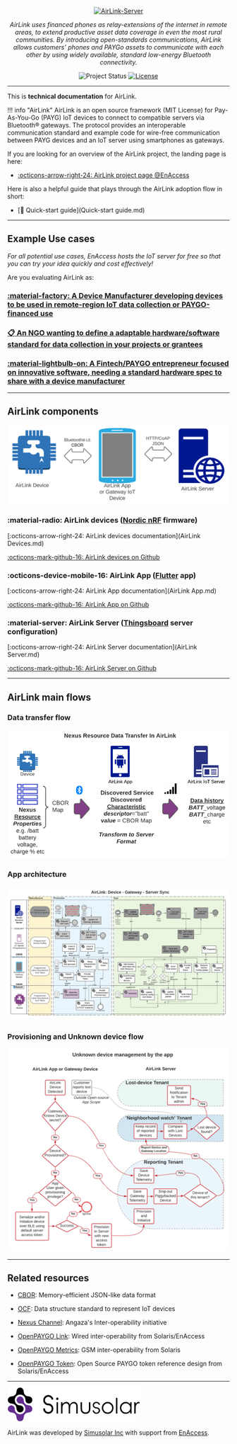 <!-- markdownlint-disable-next-line first-line-h1 -->
<p align="center">
 <a href="https://github.com/EnAccess/AirLink-Server">
  <img
   src="https://enaccess.org/wp-content/uploads/2023/04/Airlink-Graphics-GitHub-2240-%C3%97-800-.svg"
   alt="AirLink-Server"
   width="640"
  >
 </a>
</p>
<p align="center">
  <em>AirLink uses financed phones as relay-extensions of the internet in remote areas, to extend productive asset data coverage in even the most rural communities. By introducing open-standards communications, AirLink allows customers’ phones and PAYGo assets to communicate with each other by using widely available, standard low-energy Bluetooth connectivity.</em>
</p>
<p align="center">
 <img
  alt="Project Status"
  src="https://img.shields.io/badge/Project%20Status-stable-green"
 >
 <a href="https://github.com/EnAccess/AirLink-Server/blob/main/LICENSE" target="_blank">
  <img
   alt="License"
   src="https://img.shields.io/github/license/EnAccess/AirLink-Server"
  >
 </a>
</p>

---

This is **technical documentation** for AirLink.

!!! info "AirLink"
    AirLink is an open source framework (MIT License) for Pay-As-You-Go (PAYG) IoT devices to connect to compatible servers via   Bluetooth® gateways. The protocol provides an interoperable communication standard and example code for wire-free communication between PAYG devices and an IoT server using smartphones as gateways.

If you are looking for an overview of the AirLink project, the landing page is here:

- [:octicons-arrow-right-24: AirLink project page @EnAccess](https://enaccess.org/airlink/)

Here is also a helpful guide that plays through the AirLink adoption flow in short:

- [🏁 Quick-start guide](Quick-start guide.md)

---

## Example Use cases

*For all potential use cases, EnAccess hosts the IoT server for free so that you can try your idea quickly and cost effectively!*

Are you evaluating AirLink as:

### [:material-factory: A Device Manufacturer developing devices to be used in remote-region IoT data collection or PAYGO-financed use](Use%20Case%20-%20Device%20Manufacturer.md)

### [:clipboard: An NGO wanting to define a adaptable hardware/software standard for data collection in your projects or grantees](Use%20Case%20-%20Paygo%20Entrepreneur.md)

### [:material-lightbulb-on: A Fintech/PAYGO entrepreneur focused on innovative software, needing a standard hardware spec to share with a device manufacturer](Use%20Case%20-%20Device%20Manufacturer.md)

---

## AirLink components

![AirLink Components](AirLink_Components.png)

### :material-radio: **AirLink devices** ([Nordic nRF](https://www.nordicsemi.com/Products/Bluetooth-Low-Energy) firmware)

  [:octicons-arrow-right-24: AirLink devices documentation](AirLink Devices.md)

  [:octicons-mark-github-16: AirLink devices on Github](https://github.com/EnAccess/AirLink-Devices)

### :octicons-device-mobile-16: **AirLink App** ([Flutter](https://flutter.dev/) app)

  [:octicons-arrow-right-24: AirLink App documentation](AirLink App.md)

  [:octicons-mark-github-16: AirLink App on Github](https://github.com/EnAccess/AirLink-App)

### :material-server: **AirLink Server** ([Thingsboard](https://thingsboard.io/) server configuration)

  [:octicons-arrow-right-24: AirLink Server documentation](AirLink Server.md)

  [:octicons-mark-github-16: AirLink Server on Github](https://github.com/EnAccess/AirLink-Server)

---

## AirLink main flows

### Data transfer flow

![AirLink Data transfer flow](Simusolar_Architecture_Diagram_-_IoT_Data_Flow.png)

### App architecture

![AirLink App architecture](IoT_Communications_and_Components_spec_-_App_Architecture.png)

### Provisioning and Unknown device flow

![AirLink unknown device flow](AirLink_Unknown_Device_Flow.png)

---

## Related resources

- [CBOR](http://cbor.io/): Memory-efficient JSON-like data format
- [OCF](https://openconnectivity.org/developer/specifications/): Data structure standard to represent IoT devices

- [Nexus Channel](https://angaza.github.io/nexus-channel-models/resource_type_spec.html): Angaza's Inter-operability initiative
- [OpenPAYGO Link](https://github.com/EnAccess/OpenPAYGO-Link/tree/main/Documentation): Wired inter-operability from Solaris/EnAccess
- [OpenPAYGO Metrics](https://github.com/openpaygo/metrics): GSM inter-operability from Solaris
- [OpenPAYGO Token](https://github.com/EnAccess/OpenPAYGO-Token): Open Source PAYGO token reference design from Solaris/EnAccess

---

![Simusolar Inc](Simusolar_logo.png)

AirLink was developed by [Simusolar Inc](https://www.simusolar.com/) with support from [EnAccess](https://enaccess.org).

